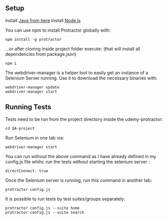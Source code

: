 Setup
-----
Install [Java from here](http://www.oracle.com/technetwork/java/javase/downloads/index.html)
Install [Node.js](http://nodejs.org/)

You can use npm to install Protractor globally with:
```
npm install -g protractor
```

...or after cloning inside project folder execute: (that will install all dependencies from package.json)
```
npm i
```

The webdriver-manager is a helper tool to easily get an instance of a Selenium Server running. Use it to download the necessary binaries with:
```
webdriver-manager update
webdriver-manager start
```
Running Tests
-------------
Tests need to be run from the project directory inside the udemy-protractor:
```
cd QA-project
```
Run Selenium in one tab via:
```
webdriver-manager start
```
You can run without the above command as I have already defined in my config.js file whihc run the tests without starting the selenium server :

```
directConnect: true
```

Once the Selenium server is running, run this command in another tab:
```
protractor config.js
```

It is possible to run tests by test suites/groups separately:

```
protractor config.js --suite home
protractor config.js --suite search
```